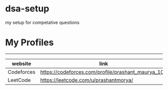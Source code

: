 # dsa-setup
my setup for competative questions

# My Profiles
-----------
| website | link|
| ------ | ----- |
| Codeforces |  https://codeforces.com/profile/prashant_maurya_109|
| LeetCode | https://leetcode.com/u/prashantmorya/|
